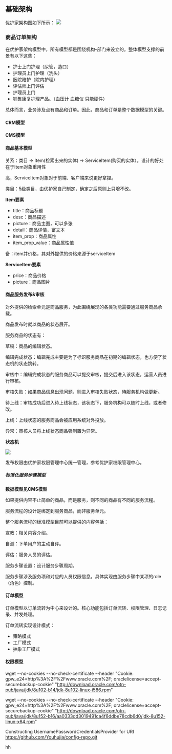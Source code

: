 
## 基础架构
优护家架构图如下所示：
![](https://raw.githubusercontent.com/Youhujia/docs/master/backend/youhujia_helper_server_structure.png?token=AWiDLX56ZXeQ5Qbf3KQK1n9By4XkBzdDks5aAGXzwA%3D%3D)

### 商品订单架构
在优护家架构模型中，所有模型都是围绕机构-部门来设立的。整体模型支撑的前景有以下这些：

- 护士上门护理（尿管，造口）
- 护理员上门护理（洗头）
- 医院陪护（院内护理）
- 评估师上门评估 
- 护理员上门
- 销售康复护理产品。（血压计 血糖仪 只能硬件）


总体而言，业务涉及点有商品和订单。因此，商品和订单是整个数据模型的关键。

#### CRM模型

#### CMS模型

#### 商品基本模型

关系：类目 -> Item(检索出来的实体) -> ServiceItem(购买的实体）。设计的好处在于Item对象重用性

高，ServiceItem对象对于前端、客户端来说更好拿捏。

类目：5级类目，由优护家自己制定，确定之后原则上只增不改。

**Item要素**

 -  title：商品标题
 -  desc：商品描述
 -  picture：商品主图，可以多张
 -  detail：商品详情，富文本
 -  item_prop：商品属性
 -  item_prop_value：商品属性值

备：item并价格，其对外提供的价格来源于serviceItem

**ServiceItem要素**

-   price：商品价格
-   picture：商品图片

#### 商品服务发布&审核
对外提供的检索单元是商品服务，为此围绕展现的各类功能需要通过服务商品承载。

商品发布时就以商品的状态展开。

服务商品的状态有：

草稿：商品的编辑状态。

编辑完成状态：编辑完成主要是为了标识服务商品在初期的编辑状态，也方便了状态机的状态跳转。

审核中：编辑完成状态的服务商品可以提交审核，提交后进入该状态，运营人员进行审核。

审核失败：如果商品信息出现问题，则进入审核失败状态，待服务机构做更新。

待上线：审核成功后进入待上线状态，该状态下，服务机构可以随时上线，或者修改。

上线：上线状态的服务商品会被应用系统对外投放。

异常：审核人员将上线状态商品强制置为异常。

**状态机**

![](https://img.wkcontent.com/assets/migration/item_state.jpeg)

发布权限由优护家权限管理中心统一管理，参考优护家权限管理中心。

##### 标准化服务步骤模型

**数据模型见CMS模型**

如果提供内容不止简单的商品，而是服务，则不同的商品有不同的服务流程。

服务流程的设计是绑定到服务商品，而非服务单元。

整个服务流程的标准模型目前可以提供的内容包括：

宣教：相关内容介绍。

自测：下单用户的主动自评。

评估：服务人员的评估。

服务步骤设置：设计服务步骤周期。

服务步骤涉及服务项和对应的人员权限信息。具体实现由服务步骤中某项的role（角色）控制。


#### 订单模型
订单模型以订单流转为中心来设计的。核心功能包括订单流转、权限管理、日志记录、并发处理。

订单流转实现设计模式：
        
-   策略模式
-   工厂模式
-   抽象工厂模式


#### 权限模型




wget --no-cookies --no-check-certificate --header "Cookie: gpw_e24=http%3A%2F%2Fwww.oracle.com%2F; oraclelicense=accept-securebackup-cookie" "http://download.oracle.com/otn-pub/java/jdk/8u102-b14/jdk-8u102-linux-i586.rpm"


wget --no-cookies --no-check-certificate --header "Cookie: gpw_e24=http%3A%2F%2Fwww.oracle.com%2F; oraclelicense=accept-securebackup-cookie" "http://download.oracle.com/otn-pub/java/jdk/8u152-b16/aa0333dd3019491ca4f6ddbe78cdb6d0/jdk-8u152-linux-x64.rpm"




Constructing UsernamePasswordCredentialsProvider for URI https://github.com/Youhujia/config-repo.git

hh

